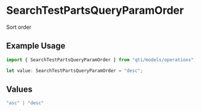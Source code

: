 # SearchTestPartsQueryParamOrder

Sort order

## Example Usage

```typescript
import { SearchTestPartsQueryParamOrder } from "qti/models/operations";

let value: SearchTestPartsQueryParamOrder = "desc";
```

## Values

```typescript
"asc" | "desc"
```